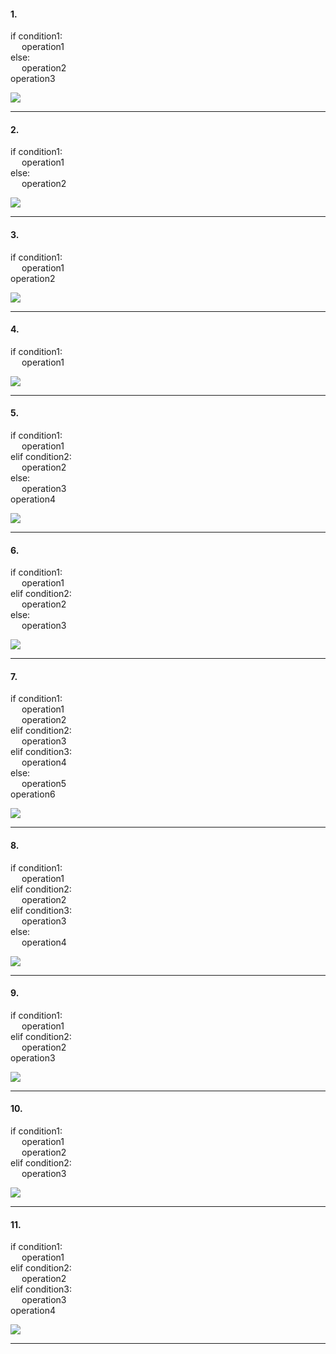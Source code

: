 #### 1.  

if condition1:  
&emsp; operation1  
else:  
&emsp; operation2  
operation3  

![](https://github.com/NizeSr/Practice-Python/blob/main/Flowchart_Images/Flowchart_01.PNG?raw=true)
 

---  
#### 2.

if condition1:  
&emsp; operation1  
else:  
&emsp; operation2

![](https://github.com/NizeSr/Practice-Python/blob/main/Flowchart_Images/Flowchart_02.PNG?raw=true)

---  
#### 3.  

if condition1:  
&emsp; operation1  
operation2  

![](https://github.com/NizeSr/Practice-Python/blob/main/Flowchart_Images/Flowchart_03.PNG?raw=true)  

---  
#### 4.  

if condition1:  
&emsp; operation1  
  
![](https://github.com/NizeSr/Practice-Python/blob/main/Flowchart_Images/Flowchart_04.PNG?raw=true)  

---
#### 5.  

if condition1:  
&emsp; operation1  
elif condition2:  
&emsp; operation2  
else:  
&emsp; operation3  
operation4  

![](https://github.com/NizeSr/Practice-Python/blob/main/Flowchart_Images/Flowchart_05.PNG?raw=true)  

---
#### 6.  

if condition1:  
&emsp; operation1   
elif condition2:  
&emsp; operation2  
else:  
&emsp; operation3  

![](https://github.com/NizeSr/Practice-Python/blob/main/Flowchart_Images/Flowchart_06.PNG?raw=true)

---
#### 7.  
 
if condition1:  
&emsp; operation1  
&emsp; operation2  
elif condition2:  
&emsp; operation3  
elif condition3:  
&emsp; operation4  
else:  
&emsp; operation5  
operation6  

![](https://github.com/NizeSr/Practice-Python/blob/main/Flowchart_Images/Flowchart_07.PNG?raw=true)  

---  
#### 8.  

if condition1:  
&emsp; operation1  
elif condition2:  
&emsp; operation2  
elif condition3:  
&emsp; operation3  
else:  
&emsp; operation4  

![](https://github.com/NizeSr/Practice-Python/blob/main/Flowchart_Images/Flowchart_08.PNG?raw=true)

---  
#### 9.  

if condition1:  
&emsp; operation1  
elif condition2:  
&emsp; operation2  
operation3  

![](https://github.com/NizeSr/Practice-Python/blob/main/Flowchart_Images/Flowchart_09.PNG?raw=true)

---  
#### 10.  

if condition1:  
&emsp; operation1  
&emsp; operation2  
elif condition2:  
&emsp; operation3  

![](https://github.com/NizeSr/Practice-Python/blob/main/Flowchart_Images/Flowchart_10.PNG?raw=true)

---
#### 11.  

if condition1:  
&emsp; operation1  
elif condition2:  
&emsp; operation2  
elif condition3:  
&emsp; operation3  
operation4  

![](https://github.com/NizeSr/Practice-Python/blob/main/Flowchart_Images/Flowchart_11.PNG?raw=true)  

---  

